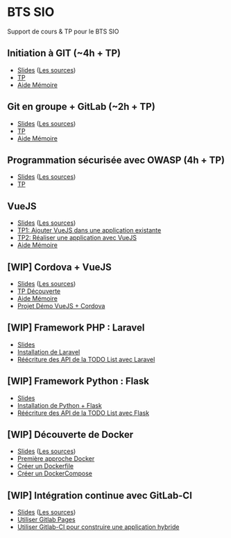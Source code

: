 # BTS SIO

Support de cours &amp; TP pour le BTS SIO

## Initiation à GIT (~4h + TP)
- [Slides](https://rawgit.com/c4software/bts/master/cours/git/) ([Les sources](cours/git))
- [TP](https://github.com/c4software/bts/blob/master/tp/git_initiation/README.md)
- [Aide Mémoire](https://github.com/c4software/cheatsheet/blob/master/git/README.md)

## Git en groupe + GitLab (~2h + TP)
- [Slides](https://rawgit.com/c4software/bts/master/cours/gitlab/) ([Les sources](cours/gitlab))
- [TP](https://github.com/c4software/bts/blob/master/tp/gitlab/README.md)
- [Aide Mémoire](https://github.com/c4software/cheatsheet/blob/master/git/README.md)


## Programmation sécurisée avec OWASP (4h + TP)
- [Slides](https://rawgit.com/c4software/bts/master/cours/securite_applications_web/) ([Les sources](cours/securite_applications_web))
- [TP](https://github.com/c4software/bts/blob/master/tp/securite/README.md)

## VueJS
- [Slides](https://rawgit.com/c4software/bts/master/cours/vuejs/) ([Les sources](cours/vuejs))
- [TP1: Ajouter VueJS dans une application existante](tp/vuejs/tp1.md)
- [TP2: Réaliser une application avec VueJS](tp/vuejs/tp2.md)
- [Aide Mémoire](https://github.com/c4software/cheatsheet/blob/master/vuejs/README.md)

## [WIP] Cordova + VueJS

- [Slides](https://rawgit.com/c4software/bts/master/cours/cordova/) ([Les sources](cours/cordova))
- [TP Découverte](https://github.com/c4software/bts/blob/master/tp/cordova/decouverte.md)
- [Aide Mémoire](https://github.com/c4software/cheatsheet/blob/master/cordova/README.md)
- [Projet Démo VueJS + Cordova](https://github.com/c4software/vuejs-cordova-sample)

## [WIP] Framework PHP : Laravel

- [Slides]()
- [Installation de Laravel]()
- [Réécriture des API de la TODO List avec Laravel]()

## [WIP] Framework Python : Flask

- [Slides]()
- [Installation de Python + Flask]()
- [Réécriture des API de la TODO List avec Flask]()

## [WIP] Découverte de Docker

- [Slides](https://rawgit.com/c4software/bts/master/cours/docker/) ([Les sources](cours/docker))
- [Première approche Docker]()
- [Créer un Dockerfile]()
- [Créer un DockerCompose]()

## [WIP] Intégration continue avec GitLab-CI

- [Slides](https://rawgit.com/c4software/bts/master/cours/gitlabci/) ([Les sources](cours/gitlabci))
- [Utiliser Gitlab Pages]()
- [Utiliser Gitlab-CI pour construire une application hybride]()